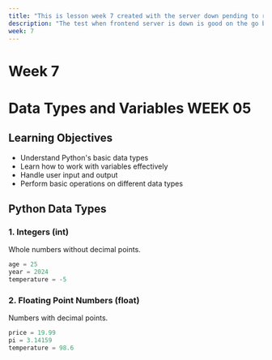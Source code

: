 ```yaml
---
title: "This is lesson week 7 created with the server down pending to restart and create lesson week8"
description: "The test when frontend server is down is good on the go backend but it did not render on the frontend."
week: 7
---
```

# Week 7

# Data Types and Variables WEEK 05

## Learning Objectives

- Understand Python's basic data types
- Learn how to work with variables effectively
- Handle user input and output
- Perform basic operations on different data types

## Python Data Types

### 1. Integers (int)
Whole numbers without decimal points.

```python
age = 25
year = 2024
temperature = -5
```

### 2. Floating Point Numbers (float)
Numbers with decimal points.

```python
price = 19.99
pi = 3.14159
temperature = 98.6
```
